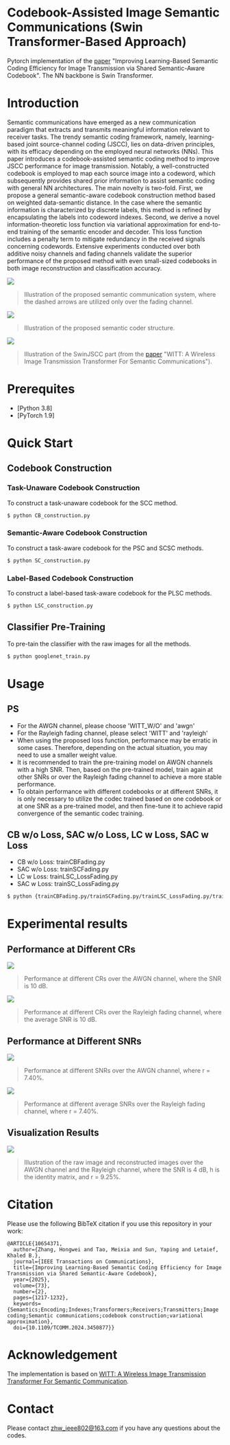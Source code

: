 # Codebook-Assisted Image Semantic Communications (Swin Transformer-Based Approach)

Pytorch implementation of the [paper](https://ieeexplore.ieee.org/document/10654371) "Improving Learning-Based Semantic Coding Efficiency for Image Transmission via Shared Semantic-Aware Codebook". The NN backbone is Swin Transformer.

# Introduction
Semantic communications have emerged as a new communication paradigm that extracts and transmits meaningful information relevant to receiver tasks. The trendy semantic coding framework, namely, learning-based joint source-channel coding (JSCC), lies on data-driven principles, with its efficacy depending on the employed neural networks (NNs). This paper introduces a codebook-assisted semantic coding method to improve JSCC performance for image transmission. Notably, a well-constructed codebook is employed to map each source image into a codeword, which subsequently provides shared prior information to assist semantic coding with general NN architectures. The main novelty is two-fold. First, we propose a general semantic-aware codebook construction method based on weighted data-semantic distance. In the case where the semantic information is characterized by discrete labels, this method is refined by encapsulating the labels into codeword indexes. Second, we derive a novel information-theoretic loss function via variational approximation for end-to-end training of the semantic encoder and decoder. This loss function includes a penalty term to mitigate redundancy in the received signals concerning codewords. Extensive experiments conducted over both additive noisy channels and fading channels validate the superior performance of the proposed method with even small-sized codebooks in both image reconstruction and classification accuracy.

![ ](./figure/system.png)
>  Illustration of the proposed semantic communication system, where the dashed arrows are utilized only over the fading channel.

![ ](./figure/NN.png)
>  Illustration of the proposed semantic coder structure.

![ ](./figure/WITT.png)
>  Illustration of the SwinJSCC part (from the [paper](https://arxiv.org/abs/2211.00937) "WITT: A Wireless Image Transmission Transformer For Semantic Communications").


# Prerequites
* [Python 3.8]
* [PyTorch 1.9]


# Quick Start

## Codebook Construction

### Task-Unaware Codebook Construction
To construct a task-unaware codebook for the SCC method.
```bash
$ python CB_construction.py
```

### Semantic-Aware Codebook Construction
To construct a task-aware codebook for the PSC and SCSC methods.
```bash
$ python SC_construction.py
```

### Label-Based Codebook Construction
To construct a label-based task-aware codebook for the PLSC methods.
```bash
$ python LSC_construction.py
```

## Classifier Pre-Training
To pre-tain the classifier with the raw images for all the methods.
```bash
$ python googlenet_train.py
```


# Usage

## PS
* For the AWGN channel, please choose 'WITT_W/O' and 'awgn'
* For the Rayleigh fading channel, please select 'WITT' and 'rayleigh'
* When using the proposed loss function, performance may be erratic in some cases. Therefore, depending on the actual situation, you may need to use a smaller weight value.
* It is recommended to train the pre-training model on AWGN channels with a high SNR. Then, based on the pre-trained model, train again at other SNRs or over the Rayleigh fading channel to achieve a more stable performance.
* To obtain performance with different codebooks or at different SNRs, it is only necessary to utilize the codec trained based on one codebook or at one SNR as a pre-trained model, and then fine-tune it to achieve rapid convergence of the semantic codec training.

## CB w/o Loss, SAC w/o Loss, LC w Loss, SAC w Loss
* CB w/o Loss: trainCBFading.py
* SAC w/o Loss: trainSCFading.py
* LC w Loss: trainLSC_LossFading.py
* SAC w Loss: trainSC_LossFading.py

```bash
$ python {trainCBFading.py/trainSCFading.py/trainLSC_LossFading.py/trainSC_LossFading.py} --training --trainset STL10 --testset STL10 --distortion-metric {MSE/MS-SSIM} --model {'WITT'/'WITT_W/O'} --channel-type {awgn/rayleigh} --C {4/8/12/16/20} --multiple-snr {2/4/6/8/10} --seed seed --SCsize {10, 32, 64, 128}
```

# Experimental results


## Performance at Different CRs

![ ](./figure/results_CompressionRate_AWGN.png)
>  Performance at different CRs over the AWGN channel, where the SNR is 10 dB.


![ ](./figure/results_CompressionRate_Rayleigh.png)
>  Performance at different CRs over the Rayleigh fading channel, where the average SNR is 10 dB.


## Performance at Different SNRs

![ ](./figure/results_SNR_AWGN.png)
>  Performance at different SNRs over the AWGN channel, where r = 7.40%.


![ ](./figure/results_SNR_Rayleigh.png)
>  Performance at different average SNRs over the Rayleigh fading channel, where r = 7.40%.

## Visualization Results

![ ](./figure/recovered_awgn.png)
>  Illustration of the raw image and reconstructed images over the AWGN channel and the Rayleigh channel, where the SNR is 4 dB, h is the identity matrix, and r = 9.25%.


# Citation

Please use the following BibTeX citation if you use this repository in your work:

```
@ARTICLE{10654371,
  author={Zhang, Hongwei and Tao, Meixia and Sun, Yaping and Letaief, Khaled B.},
  journal={IEEE Transactions on Communications}, 
  title={Improving Learning-Based Semantic Coding Efficiency for Image Transmission via Shared Semantic-Aware Codebook}, 
  year={2025},
  volume={73},
  number={2},
  pages={1217-1232},
  keywords={Semantics;Encoding;Indexes;Transformers;Receivers;Transmitters;Image coding;Semantic communications;codebook construction;variational approximation},
  doi={10.1109/TCOMM.2024.3450877}}
```




# Acknowledgement
The implementation is based on [WITT: A Wireless Image Transmission Transformer For Semantic Communication](https://github.com/KeYang8/WITT).


# Contact
Please contact zhw_ieee802@163.com if you have any questions about the codes.



